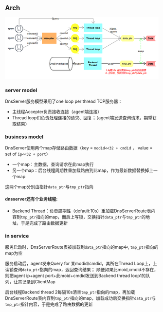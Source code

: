 ## Arch

![Alt text](pictures/DnsServer-Arch.png)
### **server model**
DnsServer服务模型采用了one loop per thread TCP服务器：
- 主线程Accepter负责接收连接（agent端连接）
- Thread loop们负责处理连接的请求、回复；（agent端发送查询请求，期望获取结果）

### **business model**
DnsServer使用两个map存储路由数据（key = `modid<<32 + cmdid` ， value = set of `ip<<32 + port`）
- 一个map：主数据，查询请求在此map执行
- 另一个map：后台线程周期性重加载路由到此map，作为最新数据替换掉上一个map

这两个map分别由指针`data_ptr`与`tmp_ptr`指向

#### **dnsserver还有个业务线程:**

- Backend Thread：负责周期性（default:10s）重加载DnsServerRoute表内容到`tmp_ptr`指向的map，而后上写锁，交换指针`data_ptr`与`tmp_ptr`的地址，于是完成了路由数据更新

### **in service**
服务启动时，DnsServerRoute表被加载到`data_ptr`指向的map中, `tmp_ptr`指向的map为空

服务启动后，agent发来Query for 某modid/cmdid，其所在Thread Loop上，上读锁查询`data_ptr`指向的map，返回查询结果；
顺便如果此moid,cmdid不存在，则把agent ip+agent port+此moid+cmdid发送到Backend thread loop1的队列，让其记录到ClientMap

后台线程Backend thread 2每隔10s清空`tmp_ptr`指向的map，再加载DnsServerRoute表内容到`tmp_ptr`指向的map，加载成功后交换指针`data_ptr`与`tmp_ptr`指针内容，于是完成了路由数据的更新

